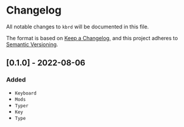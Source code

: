 # Changelog
All notable changes to `kbrd` will be documented in this file.

The format is based on [Keep a Changelog](https://keepachangelog.com/en/1.0.0/),
and this project adheres to [Semantic Versioning](https://github.com/AldaronLau/semver).

## [0.1.0] - 2022-08-06
### Added
 - `Keyboard`
 - `Mods`
 - `Typer`
 - `Key`
 - `Type`
